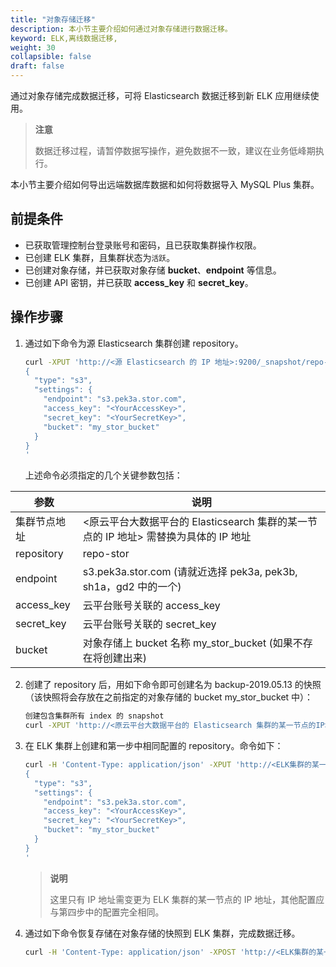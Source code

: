 ```yaml
---
title: "对象存储迁移"
description: 本小节主要介绍如何通过对象存储进行数据迁移。 
keyword: ELK,离线数据迁移,
weight: 30
collapsible: false
draft: false
---
```


通过对象存储完成数据迁移，可将 Elasticsearch 数据迁移到新 ELK 应用继续使用。

> **注意**
> 
> 数据迁移过程，请暂停数据写操作，避免数据不一致，建议在业务低峰期执行。

本小节主要介绍如何导出远端数据库数据和如何将数据导入 MySQL Plus 集群。

## 前提条件

- 已获取管理控制台登录账号和密码，且已获取集群操作权限。
- 已创建 ELK 集群，且集群状态为`活跃`。
- 已创建对象存储，并已获取对象存储 **bucket**、**endpoint** 等信息。
- 已创建 API 密钥，并已获取 **access_key** 和 **secret_key**。

## 操作步骤

1. 通过如下命令为源 Elasticsearch 集群创建 repository。

   ```bash
   curl -XPUT 'http://<源 Elasticsearch 的 IP 地址>:9200/_snapshot/repo-/' -d'
   {
     "type": "s3",
     "settings": {
       "endpoint": "s3.pek3a.stor.com",
       "access_key": "<YourAccessKey>",
       "secret_key": "<YourSecretKey>",
       "bucket": "my_stor_bucket"
     }
   }
   '
   ```

   上述命令必须指定的几个关键参数包括：

| 参数         | 说明                                                         |
| ------------ | ------------------------------------------------------------ |
| 集群节点地址 | <原云平台大数据平台的 Elasticsearch 集群的某一节点的 IP 地址> 需替换为具体的 IP 地址 |
| repository   | repo-stor                                                |
| endpoint     | s3.pek3a.stor.com (请就近选择 pek3a, pek3b, sh1a，gd2 中的一个) |
| access_key   | 云平台账号关联的 access_key                                    |
| secret_key   | 云平台账号关联的 secret_key                                    |
| bucket       | 对象存储上 bucket 名称 my_stor_bucket (如果不存在将创建出来) |

2. 创建了 repository 后，用如下命令即可创建名为 backup-2019.05.13 的快照（该快照将会存放在之前指定的对象存储的 bucket my_stor_bucket 中）：

   ```bash
   创建包含集群所有 index 的 snapshot
   curl -XPUT 'http://<原云平台大数据平台的 Elasticsearch 集群的某一节点的IP地址>:9200/_snapshot/repo-stor/migration-2019.05.13?wait_for_completion=true'
   ```

3. 在 ELK 集群上创建和第一步中相同配置的 repository。命令如下：

   ```bash
   curl -H 'Content-Type: application/json' -XPUT 'http://<ELK集群的某一节点的IP地址>:9200/_snapshot/repo-stor/' -d'
   {
     "type": "s3",
     "settings": {
       "endpoint": "s3.pek3a.stor.com",
       "access_key": "<YourAccessKey>",
       "secret_key": "<YourSecretKey>",
       "bucket": "my_stor_bucket"
     }
   }
   '
   ```

   > **说明**
   >
   > 这里只有 IP 地址需变更为 ELK 集群的某一节点的 IP 地址，其他配置应与第四步中的配置完全相同。

4. 通过如下命令恢复存储在对象存储的快照到 ELK 集群，完成数据迁移。

   ```bash
   curl -H 'Content-Type: application/json' -XPOST 'http://<ELK集群的某一节点的IP地址>:9200/_snapshot/repo-stor/migration-2019.05.13/_restore'
   ```

